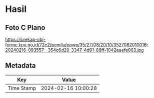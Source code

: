 # Hasil

## Foto C Plano

https://sirekap-obj-formc.kpu.go.id/72e2/pemilu/ppwp/35/27/08/20/10/3527082010016-20240216-093557--354c6d29-3347-4d91-88ff-1042eaefe063.jpg


## Metadata

| Key        | Value               |
| ---------- | ------------------- |
| Time Stamp | 2024-02-16 10:00:28 |



